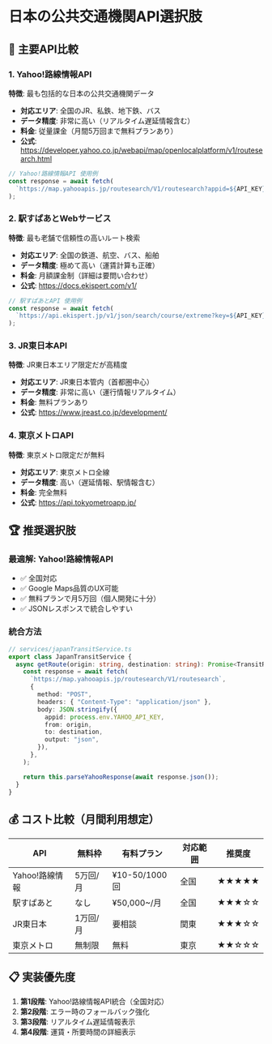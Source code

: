 # 日本の公共交通機関API選択肢

## 🚅 主要API比較

### 1. Yahoo!路線情報API

**特徴**: 最も包括的な日本の公共交通機関データ

- **対応エリア**: 全国のJR、私鉄、地下鉄、バス
- **データ精度**: 非常に高い（リアルタイム遅延情報含む）
- **料金**: 従量課金（月間5万回まで無料プランあり）
- **公式**: https://developer.yahoo.co.jp/webapi/map/openlocalplatform/v1/routesearch.html

```javascript
// Yahoo!路線情報API 使用例
const response = await fetch(
  `https://map.yahooapis.jp/routesearch/V1/routesearch?appid=${API_KEY}&output=json&from=${from}&to=${to}`,
);
```

### 2. 駅すぱあとWebサービス

**特徴**: 最も老舗で信頼性の高いルート検索

- **対応エリア**: 全国の鉄道、航空、バス、船舶
- **データ精度**: 極めて高い（運賃計算も正確）
- **料金**: 月額課金制（詳細は要問い合わせ）
- **公式**: https://docs.ekispert.com/v1/

```javascript
// 駅すぱあとAPI 使用例
const response = await fetch(
  `https://api.ekispert.jp/v1/json/search/course/extreme?key=${API_KEY}&from=${from}&to=${to}`,
);
```

### 3. JR東日本API

**特徴**: JR東日本エリア限定だが高精度

- **対応エリア**: JR東日本管内（首都圏中心）
- **データ精度**: 非常に高い（運行情報リアルタイム）
- **料金**: 無料プランあり
- **公式**: https://www.jreast.co.jp/development/

### 4. 東京メトロAPI

**特徴**: 東京メトロ限定だが無料

- **対応エリア**: 東京メトロ全線
- **データ精度**: 高い（遅延情報、駅情報含む）
- **料金**: 完全無料
- **公式**: https://api.tokyometroapp.jp/

## 🏆 推奨選択肢

### **最適解: Yahoo!路線情報API**

- ✅ 全国対応
- ✅ Google Maps品質のUX可能
- ✅ 無料プランで月5万回（個人開発に十分）
- ✅ JSONレスポンスで統合しやすい

### **統合方法**

```typescript
// services/japanTransitService.ts
export class JapanTransitService {
  async getRoute(origin: string, destination: string): Promise<TransitRoute> {
    const response = await fetch(
      `https://map.yahooapis.jp/routesearch/V1/routesearch`,
      {
        method: "POST",
        headers: { "Content-Type": "application/json" },
        body: JSON.stringify({
          appid: process.env.YAHOO_API_KEY,
          from: origin,
          to: destination,
          output: "json",
        }),
      },
    );

    return this.parseYahooResponse(await response.json());
  }
}
```

## 💰 コスト比較（月間利用想定）

| API            | 無料枠   | 有料プラン    | 対応範囲 | 推奨度 |
| -------------- | -------- | ------------- | -------- | ------ |
| Yahoo!路線情報 | 5万回/月 | ¥10-50/1000回 | 全国     | ★★★★★  |
| 駅すぱあと     | なし     | ¥50,000~/月   | 全国     | ★★★☆☆  |
| JR東日本       | 1万回/月 | 要相談        | 関東     | ★★★☆☆  |
| 東京メトロ     | 無制限   | 無料          | 東京     | ★★☆☆☆  |

## 📋 実装優先度

1. **第1段階**: Yahoo!路線情報API統合（全国対応）
2. **第2段階**: エラー時のフォールバック強化
3. **第3段階**: リアルタイム遅延情報表示
4. **第4段階**: 運賃・所要時間の詳細表示
